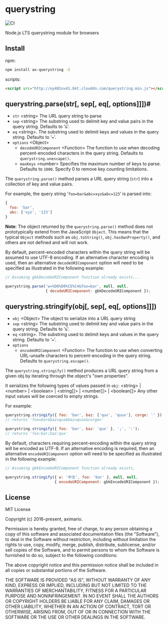 # querystring
![CI](https://api.travis-ci.org/aximario/querystring.svg?branch=master)

Node.js LTS querystring module for browsers

## Install

npm:

```bash
npm install ax-querystring -S
```

scripts:

```html
<script src="http://oy481nv41.bkt.clouddn.com/querystring.min.js"></script>
```

## querystring.parse(str[, sep[, eq[, options]]])#

* `str` &lt;string> The URL query string to parse
* `sep` &lt;string> The substring used to delimit key and value pairs in the query string. Defaults to '`&`'.
* `eq` &lt;string>. The substring used to delimit keys and values in the query string. Defaults to '`=`'.
* `options` &lt;Object>
  * `decodeURIComponent` &lt;Function> The function to use when decoding percent-encoded characters in the query string. Defaults to `querystring.unescape()`.
  * `maxKeys` &lt;number> Specifies the maximum number of keys to parse. Defaults to `1000`. Specify 0 to remove key counting limitations.

The `querystring.parse()` method parses a URL query string (`str`) into a collection of key and value pairs.

For example, the query string '`foo=bar&abc=xyz&abc=123`' is parsed into:
```js
{
  foo: 'bar',
  abc: ['xyz', '123']
}
```

**Note**: The object returned by the `querystring.parse()` method does not prototypically extend from the JavaScript `Object`. This means that the typical `Object` methods such as `obj.toString()`, `obj.hasOwnProperty()`, and others are not defined and will not work.

By default, percent-encoded characters within the query string will be assumed to use UTF-8 encoding. If an alternative character encoding is used, then an alternative `decodeURIComponent` option will need to be specified as illustrated in the following example:

```js
// Assuming gbkDecodeURIComponent function already exists...

querystring.parse('w=%D6%D0%CE%C4&foo=bar', null, null,
                  { decodeURIComponent: gbkDecodeURIComponent });
```
           
## querystring.stringify(obj[, sep[, eq[, options]]])

* `obj` &lt;Object> The object to serialize into a URL query string
* `sep` &lt;string> The substring used to delimit key and value pairs in the query string. Defaults to '`&`'.
* `eq` &lt;string>. The substring used to delimit keys and values in the query string. Defaults to '`=`'.
* `options`
  * `encodeURIComponent` &lt;Function> The function to use when converting URL-unsafe characters to percent-encoding in the query string. Defaults to `querystring.escape()`.

The `querystring.stringify()` method produces a URL query string from a given obj by iterating through the object's "own properties".

It serializes the following types of values passed in `obj`: &lt;string> | &lt;number> | &lt;boolean> | &lt;string[]> | &lt;number[]> | &lt;boolean[]> Any other input values will be coerced to empty strings.

For example:

```js
querystring.stringify({ foo: 'bar', baz: ['qux', 'quux'], corge: '' });
// returns 'foo=bar&baz=qux&baz=quux&corge='

querystring.stringify({ foo: 'bar', baz: 'qux' }, ';', ':');
// returns 'foo:bar;baz:qux'
```

By default, characters requiring percent-encoding within the query string will be encoded as UTF-8. If an alternative encoding is required, then an alternative `encodeURIComponent` option will need to be specified as illustrated in the following example:

```js
// Assuming gbkEncodeURIComponent function already exists,

querystring.stringify({ w: '中文', foo: 'bar' }, null, null,
                      { encodeURIComponent: gbkEncodeURIComponent });
```

## License

MIT License

Copyright (c) 2016-present, aximario.

Permission is hereby granted, free of charge, to any person obtaining a copy
of this software and associated documentation files (the "Software"), to deal
in the Software without restriction, including without limitation the rights
to use, copy, modify, merge, publish, distribute, sublicense, and/or sell
copies of the Software, and to permit persons to whom the Software is
furnished to do so, subject to the following conditions:

The above copyright notice and this permission notice shall be included in all
copies or substantial portions of the Software.

THE SOFTWARE IS PROVIDED "AS IS", WITHOUT WARRANTY OF ANY KIND, EXPRESS OR
IMPLIED, INCLUDING BUT NOT LIMITED TO THE WARRANTIES OF MERCHANTABILITY,
FITNESS FOR A PARTICULAR PURPOSE AND NONINFRINGEMENT. IN NO EVENT SHALL THE
AUTHORS OR COPYRIGHT HOLDERS BE LIABLE FOR ANY CLAIM, DAMAGES OR OTHER
LIABILITY, WHETHER IN AN ACTION OF CONTRACT, TORT OR OTHERWISE, ARISING FROM,
OUT OF OR IN CONNECTION WITH THE SOFTWARE OR THE USE OR OTHER DEALINGS IN THE
SOFTWARE.